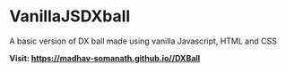 # VanillaJSDXball
A basic version of DX ball made using vanilla Javascript, HTML and CSS

**Visit: https://madhav-somanath.github.io//DXBall**
